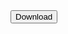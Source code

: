 <button onclick="location.href='https://appopener.com/yt/cw6gsason'" type="button">
         Download</button>
